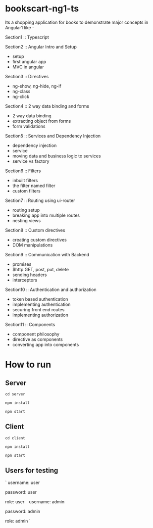 # bookscart-ng1-ts
Its a shopping application for books to demonstrate major concepts in Angular1 like -

Section1 :: Typescript

Section2 :: Angular Intro and Setup
- setup
- first angular app
- MVC in angular

Section3 :: Directives
- ng-show, ng-hide, ng-if
- ng-class
- ng-click

Section4 :: 2 way data binding and forms
- 2 way data binding
- extracting object from forms
- form validations

Section5 :: Services and Dependency Injection
- dependency injection
- service
- moving data and business logic to services
- service vs factory

Section6 :: Filters
- inbuilt filters
- the filter named filter
- custom filters

Section7 :: Routing using ui-router
- routing setup
- breaking app into multiple routes
- nesting views

Section8 :: Custom directives
- creating custom directives
- DOM manipulations

Section9 :: Communication with Backend
- promises
- $http GET, post, put, delete
- sending headers
- interceptors

Section10 :: Authentication and authorization
- token based authentication
- implementing authentication
- securing front end routes
- implementing authorization

Section11 :: Components
- component philosophy
- directive as components
- converting app into components

# How to run

## Server
`cd server`

`npm install`

`npm start`

## Client
`cd client`

`npm install`

`npm start`

## Users for testing
`
username: user

password: user

role: user
`
`
username: admin

password: admin

role: admin
`

